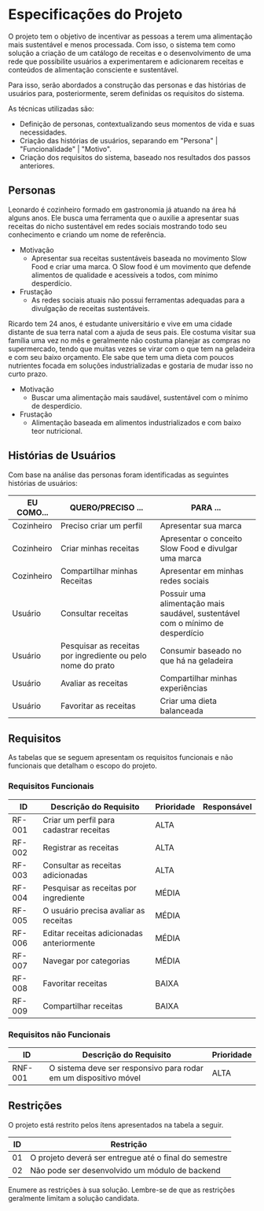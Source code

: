 # Especificações do Projeto

O projeto tem o objetivo de incentivar as pessoas a terem uma alimentação mais sustentável e menos processada. Com isso, o sistema tem como solução a criação de um catálogo de receitas e o desenvolvimento de uma rede que possibilite usuários a experimentarem e adicionarem receitas e conteúdos de alimentação consciente e sustentável. 

Para isso, serão abordados a construção das personas e das histórias de usuários para, posteriormente, serem definidas os requisitos do sistema.

As técnicas utilizadas são:
- Definição de personas, contextualizando seus momentos de vida e suas necessidades.
- Criação das histórias de usuários, separando em "Persona" | "Funcionalidade" | "Motivo".
- Criação dos requisitos do sistema, baseado nos resultados dos passos anteriores.

## Personas

Leonardo é cozinheiro formado em gastronomia já atuando na área há alguns anos. Ele busca uma ferramenta que o auxilie a apresentar suas receitas do nicho sustentável em redes sociais mostrando todo seu conhecimento e criando um nome de referência. 
  - Motivação
     - Apresentar sua receitas sustentáveis baseada no movimento Slow Food e criar uma marca. O Slow food é um movimento que defende alimentos de qualidade e acessíveis a todos, com mínimo desperdício.  
  - Frustação
     - As redes sociais atuais não possui ferramentas adequadas para a divulgação de receitas sustentáveis. 

Ricardo tem 24 anos, é estudante universitário e vive em uma cidade distante de sua terra natal com a ajuda de seus pais. Ele costuma visitar sua família uma vez no mês e geralmente não costuma planejar as compras no supermercado, tendo que muitas vezes se virar com o que tem na geladeira e com seu baixo orçamento. Ele sabe que tem uma dieta com poucos nutrientes focada em soluções industrializadas e gostaria de mudar isso no curto prazo.
  - Motivação
    - Buscar uma alimentação mais saudável, sustentável com o mínimo de desperdício.
  - Frustação
    - Alimentação baseada em alimentos industrializados e com baixo teor nutricional.
    

## Histórias de Usuários
Com base na análise das personas foram identificadas as seguintes histórias de usuários:

|EU COMO... | QUERO/PRECISO ...  |PARA ...                 |
|--------------------|------------------------------------|----------------------------------------|
| Cozinheiro | Preciso criar um perfil | Apresentar sua marca | 
| Cozinheiro | Criar minhas receitas | Apresentar o conceito Slow Food e divulgar uma marca |
| Cozinheiro | Compartilhar minhas Receitas | Apresentar em minhas redes sociais |
| Usuário | Consultar receitas | Possuir uma alimentação mais saudável, sustentável com o mínimo de desperdício |  
| Usuário | Pesquisar as receitas por ingrediente ou pelo nome do prato | Consumir baseado no que há na geladeira |
| Usuário | Avaliar as receitas | Compartilhar minhas experiências |
| Usuário | Favoritar as receitas | Criar uma dieta balanceada |

## Requisitos

As tabelas que se seguem apresentam os requisitos funcionais e não funcionais que detalham o escopo do projeto.

### Requisitos Funcionais

|ID    | Descrição do Requisito  | Prioridade | Responsável |
|------|-----------------------------------------|----| ----|
|RF-001| Criar um perfil para cadastrar receitas | ALTA |  |
|RF-002| Registrar as receitas | ALTA | |
|RF-003| Consultar as receitas adicionadas | ALTA | | 
|RF-004| Pesquisar as receitas por ingrediente | MÉDIA | | 
|RF-005| O usuário precisa avaliar as receitas |  MÉDIA | |
|RF-006| Editar receitas adicionadas anteriormente | MÉDIA | | 
|RF-007| Navegar por categorias | MÉDIA | |
|RF-008| Favoritar receitas | BAIXA ||
|RF-009| Compartilhar receitas | BAIXA ||

### Requisitos não Funcionais

|ID     | Descrição do Requisito  |Prioridade |
|-------|-------------------------|----|
|RNF-001| O sistema deve ser responsivo para rodar em um dispositivo móvel | ALTA | 



## Restrições

O projeto está restrito pelos ítens apresentados na tabela a seguir.

|ID| Restrição                                             |
|--|-------------------------------------------------------|
|01| O projeto deverá ser entregue até o final do semestre |
|02| Não pode ser desenvolvido um módulo de backend        |

Enumere as restrições à sua solução. Lembre-se de que as restrições geralmente limitam a solução candidata.
